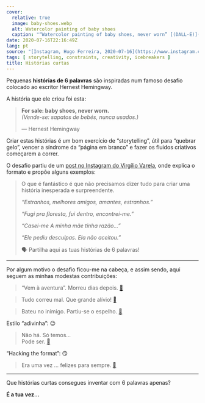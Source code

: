 ```yaml
---
cover:
  relative: true
  image: baby-shoes.webp
  alt: Watercolor painting of baby shoes
  caption: "“Watercolor painting of baby shoes, never worn” [(DALL·E)](https://openai.com/dall-e) "
date: 2020-07-16T22:16:49Z
lang: pt
source: "[Instagram, Hugo Ferreira, 2020-07-16](https://www.instagram.com/p/CCqXf40s28T/c/17872566445791198/)"
tags: [ storytelling, constraints, creativity, icebreakers ]
title: Histórias curtas
---
```


Pequenas **histórias de 6 palavras** são inspiradas num famoso desafio colocado ao escritor Hernest Hemingway.

<!--more-->

A história que ele criou foi esta:

> **For sale: baby shoes, never worn.**  
> *(Vende-se: sapatos de bebés, nunca usados.)*
>
> — Hernest Hemingway

Criar estas histórias é um bom exercício de “storytelling”, útil para “quebrar gelo”, vencer a síndrome da “página em branco” e fazer os fluidos criativos começarem a correr.

O desafio partiu de um [post no Instagram do Virgílio Varela](https://www.instagram.com/p/CCqXf40s28T/), onde explica o formato e propõe alguns exemplos:

> O que é fantástico é que não precisamos dizer tudo para criar uma história inesperada e surpreendente.
>
> *“Estranhos, melhores amigos, amantes, estranhos.”*
>
> *“Fugi pra floresta, fui dentro, encontrei-me.”*
>
> *“Casei-me A minha mãe tinha razão…”*
>
> *“Ele pediu desculpas. Ela não aceitou.”*
>
> 🗣️ Partilha aqui as tuas histórias de 6 palavras!

---

Por algum motivo o desafio ficou-me na cabeça, e assim sendo, aqui seguem as minhas modestas contribuições:

> “Vem à aventura”. Morreu dias depois. [🔗](https://www.instagram.com/p/CCqXf40s28T/c/17872566445791198/r/17851392131169721/) 

> Tudo correu mal. Que grande alívio! [🔗](https://www.instagram.com/p/CCqXf40s28T/c/17872566445791198/r/17847657785204137/) 

> Bateu no inimigo. Partiu-se o espelho. [🔗](https://www.instagram.com/p/CCqXf40s28T/c/17872566445791198/r/17843675342288274/)

Estilo “adivinha”: 😉

> Não há. Só temos…  
> Pode ser. [🔗](https://www.instagram.com/p/CCqXf40s28T/c/17872566445791198/r/17845664900274921/)

“Hacking the format”: 😏

> Era uma vez … felizes para sempre. [🔗](https://www.instagram.com/p/CCqXf40s28T/c/17872566445791198/r/17868658474896311/)

---

Que histórias curtas consegues inventar com 6 palavras apenas?

**É a tua vez…**
